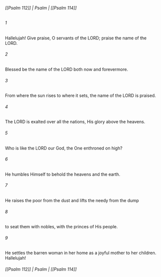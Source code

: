 ###### [[Psalm 112]] | Psalm | [[Psalm 114]]

###### 1
Hallelujah! Give praise, O servants of the LORD; praise the name of the LORD.
###### 2
Blessed be the name of the LORD both now and forevermore.
###### 3
From where the sun rises to where it sets, the name of the LORD is praised.
###### 4
The LORD is exalted over all the nations, His glory above the heavens.
###### 5
Who is like the LORD our God, the One enthroned on high?
###### 6
He humbles Himself to behold the heavens and the earth.
###### 7
He raises the poor from the dust and lifts the needy from the dump
###### 8
to seat them with nobles, with the princes of His people.
###### 9
He settles the barren woman in her home as a joyful mother to her children. Hallelujah!

###### [[Psalm 112]] | Psalm | [[Psalm 114]]
